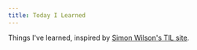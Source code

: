 ```yaml
---
title: Today I Learned
---
```


Things I've learned, inspired by [Simon Wilson's TIL site](https://til.simonwillison.net/).
